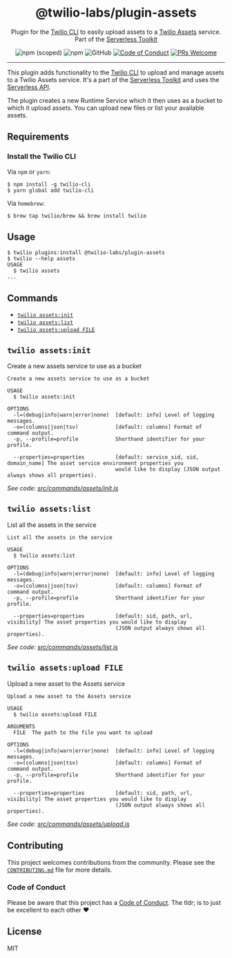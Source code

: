 <h1 align="center">@twilio-labs/plugin-assets</h1>
<p align="center">Plugin for the <a href="https://github.com/twilio/twilio-cli">Twilio CLI</a> to easily upload assets to a <a href="https://www.twilio.com/docs/runtime/assets">Twilio Assets</a> service. Part of the <a href="https://github.com/twilio-labs/serverless-toolkit">Serverless Toolkit</a></p>
<p align="center">
<img alt="npm (scoped)" src="https://img.shields.io/npm/v/@twilio-labs/plugin-assets.svg?style=flat-square"> <img alt="npm" src="https://img.shields.io/npm/dt/@twilio-labs/plugin-assets.svg?style=flat-square"> <img alt="GitHub" src="https://img.shields.io/github/license/twilio-labs/plugin-serverless.svg?style=flat-square"> <a href="https://github.com/twilio-labs/.github/blob/main/CODE_OF_CONDUCT.md"><img alt="Code of Conduct" src="https://img.shields.io/badge/%F0%9F%92%96-Code%20of%20Conduct-blueviolet.svg?style=flat-square"></a> <a href="http://makeapullrequest.com"><img src="https://img.shields.io/badge/PRs-welcome-brightgreen.svg?style=flat-square" alt="PRs Welcome" /></a>
<hr>

This plugin adds functionality to the [Twilio CLI](https://github.com/twilio/twilio-cli) to upload and manage assets to a Twilio Assets service. It's a part of the [Serverless Toolkit](https://github.com/twilio-labs/serverless-toolkit) and uses the [Serverless API](https://github.com/twilio-labs/serverless-toolkit/tree/main/packages/serverless-api).

The plugin creates a new Runtime Service which it then uses as a bucket to which it upload assets. You can upload new files or list your available assets.

<!-- toc -->

<!-- tocstop -->

## Requirements

### Install the Twilio CLI

Via `npm` or `yarn`:

```sh-session
$ npm install -g twilio-cli
$ yarn global add twilio-cli
```

Via `homebrew`:

```sh-session
$ brew tap twilio/brew && brew install twilio
```

## Usage

```sh-session
$ twilio plugins:install @twilio-labs/plugin-assets
$ twilio --help assets
USAGE
  $ twilio assets
...
```

## Commands

<!-- commands -->
* [`twilio assets:init`](#twilio-assetsinit)
* [`twilio assets:list`](#twilio-assetslist)
* [`twilio assets:upload FILE`](#twilio-assetsupload-file)

## `twilio assets:init`

Create a new assets service to use as a bucket

```
Create a new assets service to use as a bucket

USAGE
  $ twilio assets:init

OPTIONS
  -l=(debug|info|warn|error|none)  [default: info] Level of logging messages.
  -o=(columns|json|tsv)            [default: columns] Format of command output.
  -p, --profile=profile            Shorthand identifier for your profile.

  --properties=properties          [default: service_sid, sid, domain_name] The asset service environment properties you
                                   would like to display (JSON output always shows all properties).
```

_See code: [src/commands/assets/init.js](https://github.com/twilio-labs/serverless-toolkit/blob/v1.1.0/src/commands/assets/init.js)_

## `twilio assets:list`

List all the assets in the service

```
List all the assets in the service

USAGE
  $ twilio assets:list

OPTIONS
  -l=(debug|info|warn|error|none)  [default: info] Level of logging messages.
  -o=(columns|json|tsv)            [default: columns] Format of command output.
  -p, --profile=profile            Shorthand identifier for your profile.

  --properties=properties          [default: sid, path, url, visibility] The asset properties you would like to display
                                   (JSON output always shows all properties).
```

_See code: [src/commands/assets/list.js](https://github.com/twilio-labs/serverless-toolkit/blob/v1.1.0/src/commands/assets/list.js)_

## `twilio assets:upload FILE`

Upload a new asset to the Assets service

```
Upload a new asset to the Assets service

USAGE
  $ twilio assets:upload FILE

ARGUMENTS
  FILE  The path to the file you want to upload

OPTIONS
  -l=(debug|info|warn|error|none)  [default: info] Level of logging messages.
  -o=(columns|json|tsv)            [default: columns] Format of command output.
  -p, --profile=profile            Shorthand identifier for your profile.

  --properties=properties          [default: sid, path, url, visibility] The asset properties you would like to display
                                   (JSON output always shows all properties).
```

_See code: [src/commands/assets/upload.js](https://github.com/twilio-labs/serverless-toolkit/blob/v1.1.0/src/commands/assets/upload.js)_
<!-- commandsstop -->

## Contributing

This project welcomes contributions from the community. Please see the [`CONTRIBUTING.md`](CONTRIBUTING.md) file for more details.

### Code of Conduct

Please be aware that this project has a [Code of Conduct](https://github.com/twilio-labs/.github/blob/main/CODE_OF_CONDUCT.md). The tldr; is to just be excellent to each other ❤️

## License

MIT
